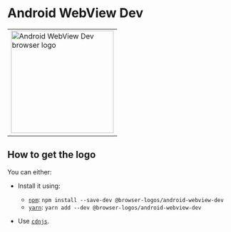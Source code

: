 Android WebView Dev
===================

<!-- markdownlint-disable line-length no-inline-html -->
<table>
    <tr height=240>
        <td>
            <a href="https://github.com/alrra/browser-logos/tree/3bc4bce36d67673c09e944860ede5af1fbbc864f/src/android-webview-dev">
                <img width=230 src="https://raw.githubusercontent.com/alrra/browser-logos/3bc4bce36d67673c09e944860ede5af1fbbc864f/src/android-webview-dev/android-webview-dev_512x512.png" alt="Android WebView Dev browser logo">
            </a>
        </td>
    </tr>
</table>
<!-- markdownlint-enable line-length no-inline-html -->

How to get the logo
-------------------

You can either:

* Install it using:

  * [`npm`][npm]: `npm install --save-dev @browser-logos/android-webview-dev`
  * [`yarn`][yarn]: `yarn add --dev @browser-logos/android-webview-dev`

* Use [`cdnjs`][cdnjs].

<!-- Link labels: -->

[cdnjs]: https://cdnjs.com/libraries/browser-logos
[npm]: https://www.npmjs.com/
[yarn]: https://yarnpkg.com/
